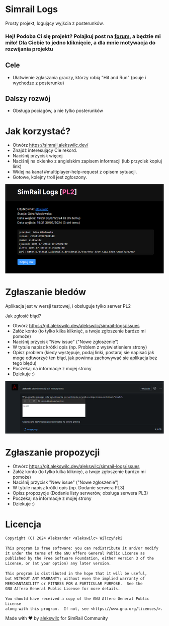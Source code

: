 # Simrail Logs
Prosty projekt, logujący wyjścia z posterunków.

### Hej! Podoba Ci się projekt? Polajkuj post na [forum](https://forum.simrail.eu/topic/9142-logowanie-wyj%C5%9B%C4%87-z-posterunk%C3%B3w/), a będzie mi miło! Dla Ciebie to jedno kliknięcie, a dla mnie motywacja do rozwijania projektu

## Cele
- Ułatwienie zgłaszania graczy, którzy robią "Hit and Run" (psuje i wychodze z posterunku)

## Dalszy rozwój
- Obsługa pociagów, a nie tylko posterunków

# Jak korzystać?

- Otwórz https://simrail.alekswilc.dev/
- Znajdź interesujący Cie rekord.
- Naciśnij przycisk więcej
- Naciśnij na okienko z angielskim zapisem informacji (lub przycisk kopiuj link)
- Wklej na kanał #multiplayer-help-request z opisem sytuacji.
- Gotowe, kolejny troll jest zgłoszony.

![alt text](.gitea/assets/image.png)

# Zgłaszanie błedów
Aplikacja jest w wersji testowej, i obsługuje tylko serwer PL2

Jak zgłosić błąd?
- Otwórz https://git.alekswilc.dev/alekswilc/simrail-logs/issues
- Załóż konto (to tylko kilka kliknięć, a twoje zgłoszenie bardzo mi pomoże)
- Naciśnij przycisk "New issue" ("Nowe zgłoszenie")
- W tytule napisz krótki opis (np. Problem z wyświetleniem strony)
- Opisz problem (kiedy występuje, podaj linki, postaraj sie napisać jak moge odtworzyć ten błąd, jak powinna zachowywać sie aplikacja bez tego błędu)
- Poczekaj na informacje z mojej strony
- Dziekuje :)

![alt text](.gitea/assets/image-1.png)

# Zgłaszanie propozycji
- Otwórz https://git.alekswilc.dev/alekswilc/simrail-logs/issues
- Załóż konto (to tylko kilka kliknięć, a twoje zgłoszenie bardzo mi pomoże)
- Naciśnij przycisk "New issue" ("Nowe zgłoszenie")
- W tytule napisz krótki opis (np. Dodanie serwera PL3)
- Opisz propozycje (Dodanie listy serwerów, obsługa serwera PL3)
- Poczekaj na informacje z mojej strony
- Dziekuje :)


# Licencja
    Copyright (C) 2024 Aleksander <alekswilc> Wilczyński

    This program is free software: you can redistribute it and/or modify
    it under the terms of the GNU Affero General Public License as
    published by the Free Software Foundation, either version 3 of the
    License, or (at your option) any later version.

    This program is distributed in the hope that it will be useful,
    but WITHOUT ANY WARRANTY; without even the implied warranty of
    MERCHANTABILITY or FITNESS FOR A PARTICULAR PURPOSE.  See the
    GNU Affero General Public License for more details.

    You should have received a copy of the GNU Affero General Public License
    along with this program.  If not, see <https://www.gnu.org/licenses/>.


Made with ❤️ by [alekswilc](https://www.alekswilc.dev/) for SimRail Community